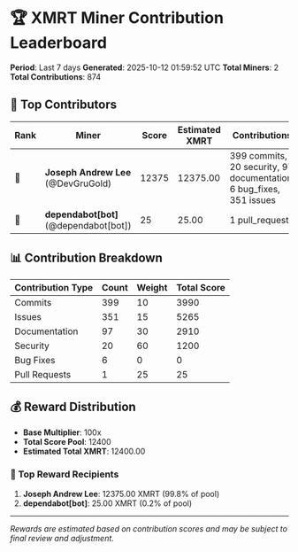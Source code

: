 # 🏆 XMRT Miner Contribution Leaderboard

**Period**: Last 7 days
**Generated**: 2025-10-12 01:59:52 UTC
**Total Miners**: 2
**Total Contributions**: 874

## 🥇 Top Contributors

| Rank | Miner | Score | Estimated XMRT | Contributions |
|------|-------|-------|----------------|---------------|
| 🥇 | **Joseph Andrew Lee** (@DevGruGold) | 12375 | 12375.00 | 399 commits, 20 security, 97 documentation, 6 bug_fixes, 351 issues |
| 🥈 | **dependabot[bot]** (@dependabot[bot]) | 25 | 25.00 | 1 pull_requests |

## 📊 Contribution Breakdown

| Contribution Type | Count | Weight | Total Score |
|-------------------|-------|--------|-------------|
| Commits | 399 | 10 | 3990 |
| Issues | 351 | 15 | 5265 |
| Documentation | 97 | 30 | 2910 |
| Security | 20 | 60 | 1200 |
| Bug Fixes | 6 | 0 | 0 |
| Pull Requests | 1 | 25 | 25 |

## 💰 Reward Distribution

- **Base Multiplier**: 100x
- **Total Score Pool**: 12400
- **Estimated Total XMRT**: 12400.00

### 🎯 Top Reward Recipients
1. **Joseph Andrew Lee**: 12375.00 XMRT (99.8% of pool)
2. **dependabot[bot]**: 25.00 XMRT (0.2% of pool)

---
*Rewards are estimated based on contribution scores and may be subject to final review and adjustment.*